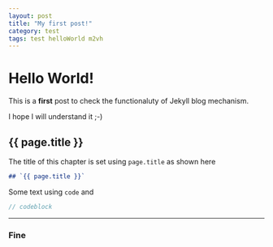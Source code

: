 ```yaml
---
layout: post
title: "My first post!"
category: test
tags: test helloWorld m2vh
---
```



# Hello World!

This is a **first** post to check the functionaluty of Jekyll blog mechanism.

I hope I will understand it ;-)

## {{ page.title }}

The title of this chapter is set using `page.title` as shown here

```markdown
## `{{ page.title }}`
```

Some text using `code` and  

```csharp
// codeblock
```

---

### Fine